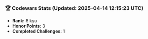 ### 🏆 Codewars Stats (Updated: 2025-04-14 12:15:23 UTC)

- **Rank:** 8 kyu
- **Honor Points:** 3
- **Completed Challenges:** 1
